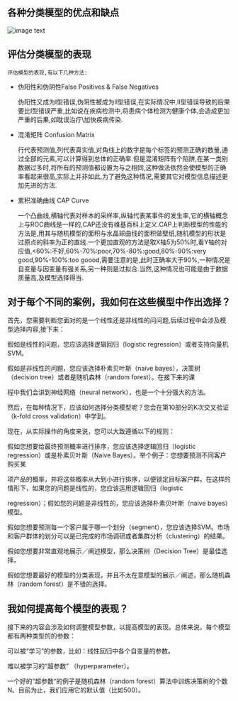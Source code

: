 ## 各种分类模型的优点和缺点
![image text](https://github.com/hanxinle/practical_machine_learning/blob/master/3_Classification/classification%20models%20views.png)

## 评估分类模型的表现

    评估模型的表现,有以下几种方法:
    
* 伪阳性和伪阴性False Positives & False Negatives

    伪阳性又成为I型错误,伪阴性被成为II型错误,在实际情况中,II型错误导致的后果要比I型错误严重,比如说在疾病检测中,将患病个体检测为健康个体,会造成更加严重的后果,如耽误治疗\加快疾病传染.
  
* 混淆矩阵 Confusion Matrix

    行代表预测值,列代表真实值,对角线上的数字是每个标签的预测正确的数量,通过全部的元素,可以计算得到总体的正确率.但是混淆矩阵有个陷阱,在某一类别数据过多时,将所有的预测值都设置为与之相同,这种做法依然会使模型的正确率看起来很高,实际上并非如此,为了避免这种情况,需要其它对模型信息描述更加先进的方法.
    
* 累积准确曲线 CAP Curve

    一个凸曲线,横轴代表对样本的采样率,纵轴代表某事件的发生率,它的横轴概念上与ROC曲线是一样的,CAP还没有维基百科上定义.CAP上判断模型的性能的方法是,用其与随机模型的面积与水晶球曲线的面积做壁纸,随机模型的形状是过原点的斜率为正的直线.一个更加直观的方法是取X轴5为50%时,看Y轴的对应值,<60%:不好,60%-70%:poor,70%-80%:good,80%-90%:very good,90%-100%:too goood,需要注意的是,此时正确率大于90%,一种情况是自变量与因变量有强关系,另一种则是过拟合.当然,这种情况也可能是由于数据质量高,及模型选择得当.
   
   
## 对于每个不同的案例，我如何在这些模型中作出选择？

   首先，您需要判断您面对的是一个线性还是非线性的问问题,后续过程中会涉及模型选择内容,接下来：

   假如是线性的问题，您应该选择逻辑回归（logistic regression）或者支持向量机SVM。
       
   假如是非线性的问题，您应该选择朴素贝叶斯（naive bayes），决策树（decision tree）或者是随机森林（random forest）。在接下来的课           
   
   
程中我们会讲到神经网络（neural network），也是一个十分强大的方法。
      
   然后，在每种情况下，应该如何选择分类模型呢？您会在第10部分的K次交叉验证（k-fold cross validation）中学到。

   现在，从实际操作的角度来说，您可以大致遵循以下的规则：

   假如您想要给最终预测概率进行排序，您应该选择逻辑回归（logistic regression）或是朴素贝叶斯（Naive Bayes）。举个例子：您想要预测不同客户购买某
   
   项产品的概率，并将这些概率从大到小进行排序，以便锁定目标客户群。在这样的情形下，如果您的问题是线性的，您应该运用逻辑回归（logistic 
   
   regression）；假如您的问题是非线性的，您应该选择朴素贝叶斯（naive bayes）模型。
   
   假如您想要预测每一个客户属于哪一个划分（segment），您应该选择SVM。市场和客户群体的划分可以是已完成的市场调研或者集群分析（clustering）的结果。
      
   假如您想要非常直观地展示／阐述模型，那么决策树（Decision Tree）是最佳选择。
   
   假如您想要最好的模型的分类表现，并且不太在意模型的展示／阐述，那么随机森林（random forest）是不错的选择。


## 我如何提高每个模型的表现？

       
   接下来的内容会涉及如何调整模型参数，以提高模型的表现。总体来说，每个模型都有两种类型的的参数：

   可以被“学习”的参数，比如：线性回归中各个自变量的参数。
   
   难以被学习的“超参数” （hyperparameter）。
   
   一个好的“超参数“的例子是随机森林（random forest）算法中训练决策树的个数N。目前为止，我们应用它的默认值（比如500）。
